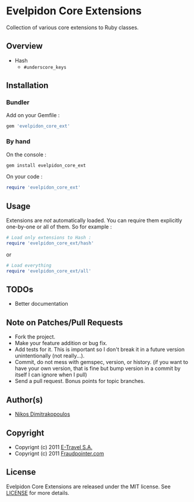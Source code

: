 # Evelpidon Core Extensions

Collection of various core extensions to Ruby classes.

## Overview

* Hash
  * `#underscore_keys`

## Installation

### Bundler

Add on your Gemfile :

```ruby
gem 'evelpidon_core_ext'
```

### By hand

On the console :

```bash
gem install evelpidon_core_ext
```

On your code :

```ruby
require 'evelpidon_core_ext'
```

## Usage

Extensions are *not* automatically loaded. You can require them explicitly one-by-one or all of them. So for example :

```ruby
# Load only extensions to Hash :
require 'evelpidon_core_ext/hash'
```

or

```ruby
# Load everything
require 'evelpidon_core_ext/all'
```

## TODOs

* Better documentation

## Note on Patches/Pull Requests

* Fork the project.
* Make your feature addition or bug fix.
* Add tests for it. This is important so I don't break it in a
  future version unintentionally (not really...).
* Commit, do not mess with gemspec, version, or history.
  (if you want to have your own version, that is fine but bump version in a commit by itself I can ignore when I pull)
* Send a pull request. Bonus points for topic branches.

## Author(s)

* [Nikos Dimitrakopoulos](http://github.com/nikosd)

## Copyright

* Copyrignt (c) 2011 [E-Travel S.A.](http://www.airtickets24.com)
* Copyrignt (c) 2011 [Fraudpointer.com](http://www.fraudpointer.com)

## License

Evelpidon Core Extensions are released under the MIT license.
See [LICENSE](/e-travel/evelpidon_core_ext/blob/master/LICENSE) for more details.

